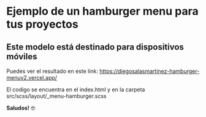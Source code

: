 # Ejemplo de un hamburger menu para tus proyectos

## Este modelo está destinado para dispositivos móviles

Puedes ver el resultado en este link: https://diegosalasmartinez-hamburger-menuv2.vercel.app/

El codigo se encuentra en el index.html y en la carpeta src/scss/layout/_menu-hamburger.scss

**Saludos!** 🤓
